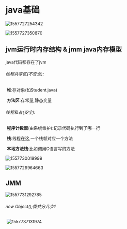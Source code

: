 # java基础

![1557727254342](C:\Users\13750\AppData\Roaming\Typora\typora-user-images\1557727254342.png)

![1557727350870](C:\Users\13750\AppData\Roaming\Typora\typora-user-images\1557727350870.png)



## jvm运行时内存结构 & jmm java内存模型

java代码都存在了jvm

###### 线程共享区(不安全):

​						**堆**:存对象(如Student.java)

​						**方法区**:存常量,静态变量

###### 线程私有(安全):

​				**程序计数器**(由系统维护):记录代码执行到了哪一行

​				**栈**:线程在这,一个栈帧对应一个方法

​				**本地方法栈**:比如调用C语言写的方法

![1557730019999](C:\Users\13750\AppData\Roaming\Typora\typora-user-images\1557730019999.png)

![1557729964663](C:\Users\13750\AppData\Roaming\Typora\typora-user-images\1557729964663.png)

## JMM

![1557731292785](C:\Users\13750\AppData\Roaming\Typora\typora-user-images\1557731292785.png)



###### new Object();拢共分几步?

​		![1557737131974](C:\Users\13750\AppData\Roaming\Typora\typora-user-images\1557737131974.png)